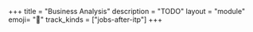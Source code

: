 +++
title = "Business Analysis"
description = "TODO"
layout = "module"
emoji= "🤝"
track_kinds = ["jobs-after-itp"]
+++
